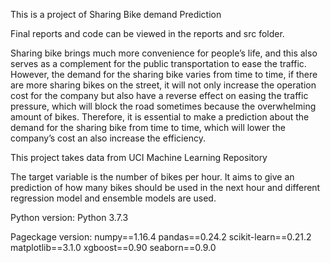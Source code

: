 This is a project of Sharing Bike demand Prediction

Final reports and code can be viewed in the reports and src folder.

Sharing bike brings much more convenience for people’s life, and this also serves as a complement for the public transportation to ease the traffic. However, the demand for the sharing bike varies from time to time, if there are more sharing bikes on the street, it will not only increase the operation cost for the company but also have a reverse effect on easing the traffic pressure, which will block the road sometimes because the overwhelming amount of bikes. Therefore, it is essential to make a prediction about the demand for the sharing bike from time to time, which will lower the company’s cost an also increase the efficiency. 


This project takes data from UCI Machine Learning Repository

The target variable is the number of bikes per hour. It aims to give an prediction of how many bikes should be used in the next hour and different regression model and ensemble models are used.


Python version:
Python 3.7.3

Pageckage version:
numpy==1.16.4
pandas==0.24.2
scikit-learn==0.21.2
matplotlib==3.1.0
xgboost==0.90
seaborn==0.9.0
